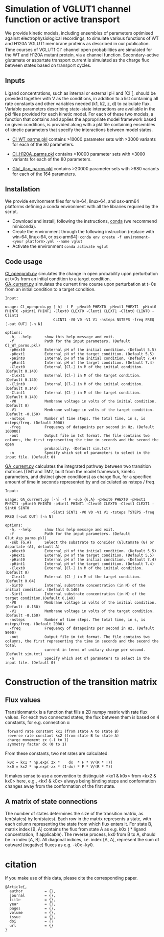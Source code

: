 # Simulation of VGLUT1 channel function or active transport

We provide kinetic models, including ensembles of parameters optimised against electrophysiological recordings, to simulate various functions of WT and H120A VGLUT1 membrane proteins as described in our publication. Time courses of VGLUT1 Cl<sup>-</sup> channel open probabilities are simulated for the WT and H120A mutant protein, via a channel function. Secondary-active glutamate or aspartate transport current is simulated as the charge flux between states based on transport cycles.


## Inputs

Ligand concentrations, such as internal or external pH and [Cl<sup>-</sup>], should be provided together with V as the conditions, in addition to a list containing all rate constants and other variables needed (k1, k2, z, d) to calculate flux. Variable parameters describing state-state interactions are available in the pkl files provided for each kinetic model. For each of these two models, a function that contains and applies the appropriate model framework based on given conditions, is provided along with a pkl file containing ensembles of kinetic parameters that specify the interactions between model states.

* [Cl_WT_parms.pkl](./Cl_conduction_sim/Cl_WT_parms.pkl) contains >10000 parameter sets with >3000 variants for each of the 80 parameters.

* [Cl_H120A_parms.pkl](./Cl_conduction_sim/Cl_H120A_parms.pkl) contains >10000 parameter sets with >3000 variants for each of the 80 parameters.

* [Glut_Asp_parms.pkl](./GA_exchange_sim/Glut_Asp_parms.pkl) contains >20000 parameter sets with >980 variants for each of the 164 parameters.

## Installation

We provide environment files for win-64, linux-64, and osx-arm64 platforms defining a conda environment with all the libraries required by the script.

* Download and install, following the instructions,  [conda](https://docs.anaconda.com/miniconda/) (we recommend miniconda).
* Create the environment through the following instruction (replace <your platform> with win-64, linux-64, or osx-arm64): `conda env create -f environment-<your platform>.yml --name vglut`
* Activate the environment `conda activate vglut`

## Code usage

[Cl_openprob.py](./Cl_conduction_sim/Cl_openprob.py) simulates the change in open probability upon perturbation at t=0s from an initial condition to a target condition.<br>
[GA_current.py](./GA_exchange_sim/GA_current.py) simulates the current time course upon perturbation at t=0s from an initial condition to a target condition.

```
Input:

usage: Cl_openprob.py [-h] -f F -pHext0 PHEXT0 -pHext1 PHEXT1 -pHint0 PHINT0 -pHint1 PHINT1 -Clext0 CLEXT0 -Clext1 CLEXT1 -Clint0 CLINT0 -Clint1
                      CLINT1 -V0 V0 -V1 V1 -nsteps NSTEPS -freq FREQ [-out OUT] [-n N]

options:
  -h, --help      show this help message and exit.
  -f              Path for the input parameters. (Default Cl_WT_parms.pkl)
  -pHext0         External pH of the initial condition. (Default 5.5)
  -pHext1         External pH of the target condition. (Default 5.5)
  -pHint0         Internal pH of the initial condition. (Default 7.4)
  -pHint1         Internal pH of the target condition. (Default 7.4)
  -Clext0         External [Cl-] in M of the initial condition. (Default 0.140)
  -Clext1         External [Cl-] in M of the target condition. (Default 0.140)
  -Clint0         Internal [Cl-] in M of the initial condition. (Default 0.140)
  -Clint1         Internal [Cl-] in M of the target condition. (Default 0.140)
  -V0             Membrane voltage in volts of the initial condition. (Default 0)
  -V1             Membrane voltage in volts of the target condition. (Default -0.160)
  -nsteps         Number of time steps. The total time, in s, is nsteps/freq. (Default 3000)
  -freq           Frequency of datapoints per second in Hz. (Default 100000)
  -out            Output file in txt format. The file contains two columns, the first representing the time in seconds and the second the open
                  probability. (Default sim.txt)
  -n              Specify which set of parameters to select in the input file. (Default 0)
```

[GA_current.py](./GA_exchange_sim/GA_current.py) calculates the integrated pathway between two transition matrices (TM1 and TM2, built from the model framework, kinetic parameters, and distinct given conditions) as charge flux, for a specified amount of time in seconds represented by and calculated as nsteps / freq.

```
Input:

usage: GA_current.py [-h] -f F -sub {G,A} -pHext0 PHEXT0 -pHext1 PHEXT1 -pHint0 PHINT0 -pHint1 PHINT1 -Clext0 CLEXT0 -Clext1 CLEXT1 -Sint0 SINT0
                     -Sint1 SINT1 -V0 V0 -V1 V1 -tsteps TSTEPS -freq FREQ [-out OUT] [-n N]

options:
  -h, --help      show this help message and exit.
  -f              Path for the input parameters. (Default Glut_Asp_parms.pkl)
  -sub {G,A}      Select the substrate to consider (Glutamate (G) or Aspartate (A), default A)
  -pHext0         External pH of the initial condition. (Default 5.5)
  -pHext1         External pH of the target condition. (Default 5.5)
  -pHint0         Internal pH of the initial condition. (Default 7.4)
  -pHint1         Internal pH of the target condition. (Default 7.4)
  -Clext0         External [Cl-] in M of the initial condition. (Default 0)
  -Clext1         External [Cl-] in M of the target condition. (Default 0.04)
  -Sint0          Internal substrate concentration (in M) of the initial condition. (Default 0.140)
  -Sint1          Internal substrate concentration (in M) of the target condition.(Default 0.140)
  -V0             Membrane voltage in volts of the initial condition. (Default -0.160)
  -V1             Membrane voltage in volts of the target condition. (Default -0.160)
  -nsteps         Number of time steps. The total time, in s, is nsteps/freq. (Default 2000)
  -freq           Frequency of datapoints per second in Hz. (Default 5000)
  -out            Output file in txt format. The file contains two columns, the first representing the time in seconds and the second the total
                  current in terms of unitary charge per second. (Default sim.txt)
  -n              Specify which set of parameters to select in the input file. (Default 0)
```

# Construction of the transition matrix

## Flux values

Transitionmatrix is a function that fills a 2D numpy matrix with rate flux values.
For each two connected states, the flux between them is based on 4 constants, for e.g. connection x:

     forward rate constant kx1 (from state A to state B)
     reverse rate constant kx2 (from state B to state A)
     charge movement zx (-1 to 1)
     symmetry factor dx (0 to 1)

From these constants, two net rates are calculated:

     k0x = kx1 * np.exp( zx *    dx  * F * V/(R * T))
     kx0 = kx2 * np.exp(-zx * (1-dx) * F * V/(R * T))

It makes sense to use a convention to distinguish <kx1 & k0x> from <kx2 & kx0> here, e.g., <kx1 & k0x> always being binding steps and conformation changes away from the conformation of the first state.

## A matrix of state connections

The number of states determines the size of the transition matrix, as len(states) by len(states).
Each row in the matrix represents a state, with each column representing the state from which flux enters it.
For state B, matrix index [B, A] contains the flux from state A as e.g. k0x ( * ligand concentration, if applicable).
The reverse process, kx0 from B to A, should be in index [A, B]. 
All diagonal indices, i.e. index [A, A], represent the sum of outward (negative) fluxes as e.g. -k0x -ky0.

# citation

If you make use of this data, please cite the corresponding paper.

```
@Article{,
  author          = {},
  journal         = {},
  title           = {},
  year            = {},
  pages           = {},
  volume          = {},
  issue           = {},
  doi             = {}
  url             = {}  
}
```
